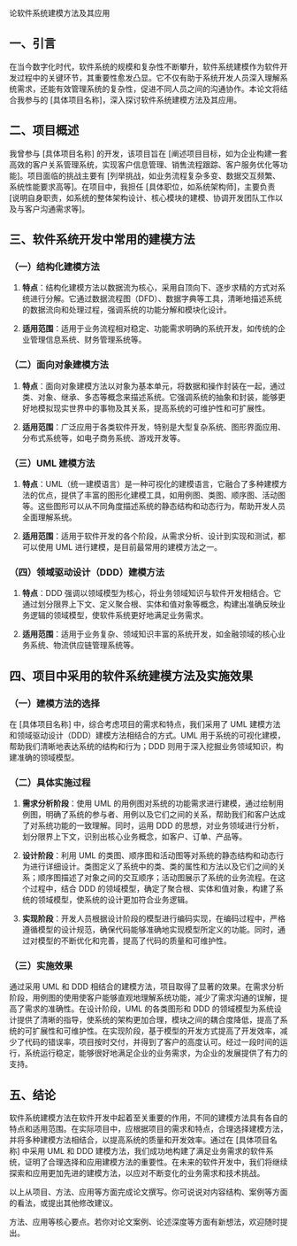 论软件系统建模方法及其应用

## 一、引言

在当今数字化时代，软件系统的规模和复杂性不断攀升，软件系统建模作为软件开发过程中的关键环节，其重要性愈发凸显。它不仅有助于系统开发人员深入理解系统需求，还能有效管理系统的复杂性，促进不同人员之间的沟通协作。本论文将结合我参与的 [具体项目名称]，深入探讨软件系统建模方法及其应用。

## 二、项目概述

我曾参与 [具体项目名称] 的开发，该项目旨在 [阐述项目目标，如为企业构建一套高效的客户关系管理系统，实现客户信息管理、销售流程跟踪、客户服务优化等功能]。项目面临的挑战主要有 [列举挑战，如业务流程复杂多变、数据交互频繁、系统性能要求高等]。在项目中，我担任 [具体职位，如系统架构师]，主要负责 [说明自身职责，如系统的整体架构设计、核心模块的建模、协调开发团队工作以及与客户沟通需求等]。

## 三、软件系统开发中常用的建模方法

### （一）结构化建模方法

1. **特点**：结构化建模方法以数据流为核心，采用自顶向下、逐步求精的方式对系统进行分解。它通过数据流程图（DFD）、数据字典等工具，清晰地描述系统的数据流向和处理过程，强调系统的功能分解和模块化设计。

1. **适用范围**：适用于业务流程相对稳定、功能需求明确的系统开发，如传统的企业管理信息系统、财务管理系统等。

### （二）面向对象建模方法

1. **特点**：面向对象建模方法以对象为基本单元，将数据和操作封装在一起，通过类、对象、继承、多态等概念来描述系统。它强调系统的抽象和封装，能够更好地模拟现实世界中的事物及其关系，提高系统的可维护性和可扩展性。

1. **适用范围**：广泛应用于各类软件开发，特别是大型复杂系统、图形界面应用、分布式系统等，如电子商务系统、游戏开发等。

### （三）UML 建模方法

1. **特点**：UML（统一建模语言）是一种可视化的建模语言，它融合了多种建模方法的优点，提供了丰富的图形化建模工具，如用例图、类图、顺序图、活动图等。这些图形可以从不同角度描述系统的静态结构和动态行为，帮助开发人员全面理解系统。

1. **适用范围**：适用于软件开发的各个阶段，从需求分析、设计到实现和测试，都可以使用 UML 进行建模，是目前最常用的建模方法之一。

### （四）领域驱动设计（DDD）建模方法

1. **特点**：DDD 强调以领域模型为核心，将业务领域知识与软件开发相结合。它通过划分限界上下文、定义聚合根、实体和值对象等概念，构建出准确反映业务逻辑的领域模型，使软件系统更好地满足业务需求。

1. **适用范围**：适用于业务复杂、领域知识丰富的系统开发，如金融领域的核心业务系统、物流供应链管理系统等。

## 四、项目中采用的软件系统建模方法及实施效果

### （一）建模方法的选择

在 [具体项目名称] 中，综合考虑项目的需求和特点，我们采用了 UML 建模方法和领域驱动设计（DDD）建模方法相结合的方式。UML 用于系统的可视化建模，帮助我们清晰地表达系统的结构和行为；DDD 则用于深入挖掘业务领域知识，构建准确的领域模型。

### （二）具体实施过程

1. **需求分析阶段**：使用 UML 的用例图对系统的功能需求进行建模，通过绘制用例图，明确了系统的参与者、用例以及它们之间的关系，帮助我们和客户达成了对系统功能的一致理解。同时，运用 DDD 的思想，对业务领域进行分析，划分限界上下文，识别出核心业务概念，如客户、订单、产品等。

1. **设计阶段**：利用 UML 的类图、顺序图和活动图等对系统的静态结构和动态行为进行详细设计。类图定义了系统中的类、类的属性和方法以及它们之间的关系；顺序图描述了对象之间的交互顺序；活动图展示了系统的业务流程。在这个过程中，结合 DDD 的领域模型，确定了聚合根、实体和值对象，构建了系统的领域模型，使系统的设计更加符合业务逻辑。

1. **实现阶段**：开发人员根据设计阶段的模型进行编码实现，在编码过程中，严格遵循模型的设计规范，确保代码能够准确地实现模型所定义的功能。同时，通过对模型的不断优化和完善，提高了代码的质量和可维护性。

### （三）实施效果

通过采用 UML 和 DDD 相结合的建模方法，项目取得了显著的效果。在需求分析阶段，用例图的使用使客户能够直观地理解系统功能，减少了需求沟通的误解，提高了需求的准确性。在设计阶段，UML 的各类图形和 DDD 的领域模型为系统设计提供了清晰的指导，使系统的架构更加合理，模块之间的耦合度降低，提高了系统的可扩展性和可维护性。在实现阶段，基于模型的开发方式提高了开发效率，减少了代码的错误率，项目按时交付，并得到了客户的高度认可。经过一段时间的运行，系统运行稳定，能够很好地满足企业的业务需求，为企业的发展提供了有力的支持。

## 五、结论

软件系统建模方法在软件开发中起着至关重要的作用，不同的建模方法具有各自的特点和适用范围。在实际项目中，应根据项目的需求和特点，合理选择建模方法，并将多种建模方法相结合，以提高系统的质量和开发效率。通过在 [具体项目名称] 中采用 UML 和 DDD 建模方法，我们成功地构建了满足业务需求的软件系统，证明了合理选择和应用建模方法的重要性。在未来的软件开发中，我们将继续探索和应用更加先进的建模方法，以应对不断变化的业务需求和技术挑战。

以上从项目、方法、应用等方面完成论文撰写。你可说说对内容结构、案例等方面的看法，或提出其他修改建议。

方法、应用等核心要点。若你对论文案例、论述深度等方面有新想法，欢迎随时提出。



```SHELL

```

 

